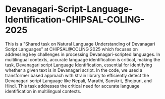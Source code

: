 # Devanagari-Script-Language-Identification-CHIPSAL-COLING-2025

This is a "Shared task on Natural Language Understanding of Devanagari Script Languages" at CHIPSAL@COLING 2025
which focuses on addressing key challenges in processing Devanagari-scripted languages. In multilingual contexts,
accurate language identification is critical, making the task, Devanagari script Language Identification, essential 
for identifying whether a given text is in Devanagari script.
In the code, we used a transformer based approach with ktrain library to efficiently detect the Devanagari script
Language like Nepali, Marathi, Sanskrit, Bhojpuri, and Hindi.
This task addresses the critical need for accurate language identification in multilingual contexts. 
